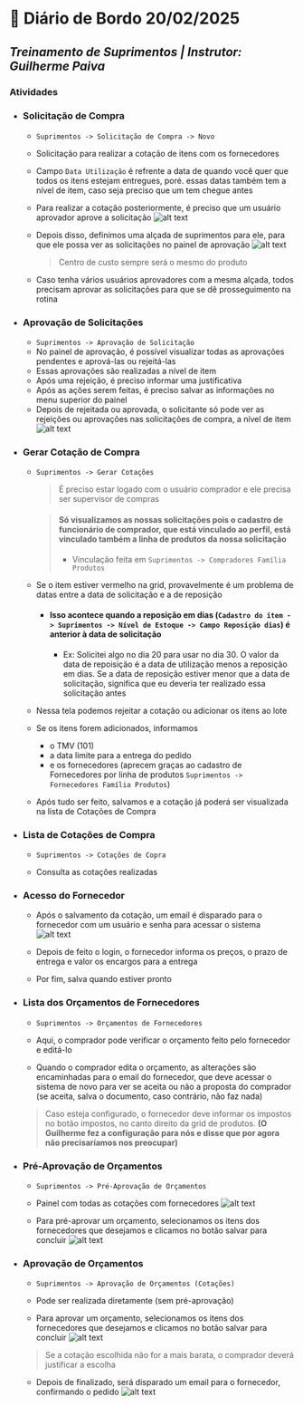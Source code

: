 # 📌 **Diário de Bordo 20/02/2025**
## *Treinamento de Suprimentos | Instrutor: Guilherme Paiva*

### Atividades

- ### Solicitação de Compra
    - `Suprimentos -> Solicitação de Compra -> Novo`

    - Solicitação para realizar a cotação de itens com os fornecedores

    - Campo `Data Utilização` é refrente a data de quando você quer que todos os itens estejam entregues, poré. essas datas também tem a nível de item, caso seja preciso que um tem chegue antes

    - Para realizar a cotação posteriormente, é preciso que um usuário aprovador aprove a solicitação
        ![alt text](/imagens/Screenshot_32.png)
    
    - Depois disso, definimos uma alçada de suprimentos para ele, para que ele possa ver as solicitações no painel de aprovação
        ![alt text](/imagens/Screenshot_33.png)
        > Centro de custo sempre será o mesmo do produto

    - Caso tenha vários usuários aprovadores com a mesma alçada, todos precisam aprovar as solicitações para que se dê prosseguimento na rotina

- ### Aprovação de Solicitações
    - `Suprimentos -> Aprovação de Solicitação`
    - No painel de aprovação, é possível visualizar todas as aprovações pendentes e aprová-las ou rejeitá-las
    - Essas aprovações são realizadas a nível de item
    - Após uma rejeição, é preciso informar uma justificativa
    - Após as ações serem feitas, é preciso salvar as informações no menu superior do painel
    - Depois de rejeitada ou aprovada, o solicitante só pode ver as rejeições ou aprovações nas solicitações de compra, a nível de item
        ![alt text](/imagens/Screenshot_34.png)

- ### Gerar Cotação de Compra
    - `Suprimentos -> Gerar Cotações`
        > É preciso estar logado com o usuário comprador e ele precisa ser supervisor de compras

        > #### Só visualizamos as nossas solicitações pois o cadastro de funcionário de comprador, que está vinculado ao perfil, está vinculado também a linha de produtos da nossa solicitação
        > - Vinculação feita em `Suprimentos -> Compradores Família Produtos`
        
    - Se o item estiver vermelho na grid, provavelmente é um problema de datas entre a data de solicitação e a de reposição
        - #### Isso acontece quando a reposição em dias (`Cadastro do item -> Suprimentos -> Nível de Estoque -> Campo Reposição dias`) é anterior à data de solicitação
            - Ex: Solicitei algo no dia 20 para usar no dia 30. O valor da data de repoisição é a data de utilização menos a reposição em dias. Se a data de reposição estiver menor que a data de solicitação, significa que eu deveria ter realizado essa solicitação antes
    
    - Nessa tela podemos rejeitar a cotação ou adicionar os itens ao lote
    
    - Se os itens forem adicionados, informamos
        - o TMV (101)
        - a data limite para a entrega do pedido
        - e os fornecedores (aprecem graças ao cadastro de Fornecedores por linha de produtos `Suprimentos -> Fornecedores Família Produtos`)
    
    - Após tudo ser feito, salvamos e a cotação já poderá ser visualizada na lista de Cotações de Compra

- ### Lista de Cotações de Compra
    - `Suprimentos -> Cotações de Copra`
    
    - Consulta as cotações realizadas 

- ### Acesso do Fornecedor
    - Após o salvamento da cotação, um email é disparado para o fornecedor com um usuário e senha para acessar o sistema
        ![alt text](/imagens/Screenshot_35.png)
    
    - Depois de feito o login, o fornecedor informa os preços, o prazo de entrega e valor os encargos para a entrega
    - Por fim, salva quando estiver pronto

- ### Lista dos Orçamentos de Fornecedores
    - `Suprimentos -> Orçamentos de Fornecedores`
    
    - Aqui, o comprador pode verificar o orçamento feito pelo fornecedor e editá-lo
    
    - Quando o comprador edita o  orçamento, as alterações são encaminhadas para o email do fornecedor, que deve acessar o sistema de novo para ver se aceita ou não a proposta do comprador (se aceita, salva o documento, caso contrário, não faz nada)

    > Caso esteja configurado, o fornecedor deve informar os impostos no botão impostos, no canto direito da grid de produtos. **(O Guilherme fez a configuração para nós e disse que por agora não precisaríamos nos preocupar)**

- ### Pré-Aprovação de Orçamentos
    - `Suprimentos -> Pré-Aprovação de Orçamentos`

    - Painel com todas as cotações com fornecedores
        ![alt text](/imagens/Screenshot_36.png)

    - Para pré-aprovar um orçamento, selecionamos os itens dos fornecedores que desejamos e clicamos no botão salvar para concluir
        ![alt text](/imagens/Screenshot_37.png)

- ### Aprovação de Orçamentos
    - `Suprimentos -> Aprovação de Orçamentos (Cotações)`

    - Pode ser realizada diretamente (sem pré-aprovação)

    - Para aprovar um orçamento, selecionamos os itens dos fornecedores que desejamos e clicamos no botão salvar para concluir
        ![alt text](/imagens/Screenshot_38.png)

    > Se a cotação escolhida não for a mais barata, o comprador deverá justificar a escolha

    - Depois de finalizado, será disparado um email para o fornecedor, confirmando o pedido
        ![alt text](/imagens/Screenshot_39.png)
        